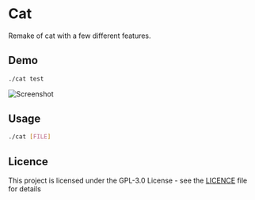 # Cat
Remake of cat with a few different features.
## Demo
```bash
./cat test
```
![Screenshot](https://github.com/lewisevans2007/cat/blob/master/doc/demo.png)
## Usage
```bash
./cat [FILE]
```

## Licence

This project is licensed under the GPL-3.0 License - see the [LICENCE](LICENCE) file for details
